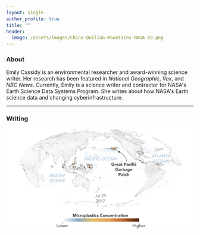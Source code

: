 ```yaml
---
layout: single
author_profile: true
title: ""
header:
  image: /assets/images/China-Quilian-Mountains-NASA-EO.png
---
```


### About
Emily Cassidy is an environmental researcher and award-winning science writer. Her research has been featured in _National Geographic_, _Vox_, and _NBC News_. 
Currently, Emily is a science writer and contractor for NASA's Earth Science Data Systems Program. She writes about how NASA's Earth science data and changing cyberinfrastructure. 

---
### Writing

<img style="float: right;" src="assets/images/marine_microplastics_NASA_EO.png">



[cims]: https://caos.cims.nyu.edu/
[nyu]: https://cims.nyu.edu/
[gfdi]: https://gfdi.fsu.edu/
[bits]: https://www.bits-pilani.ac.in/Goa/


